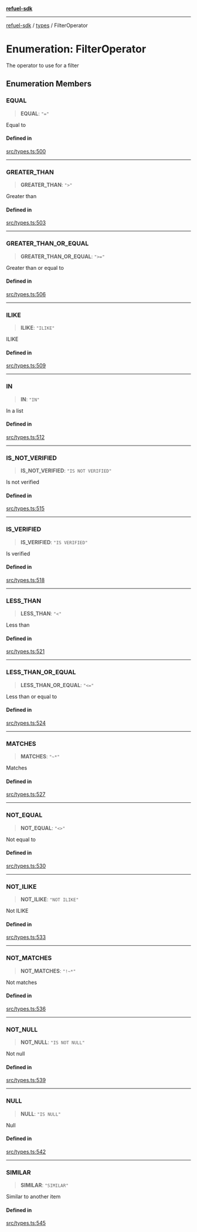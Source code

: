 [**refuel-sdk**](../../README.md)

***

[refuel-sdk](../../modules.md) / [types](../README.md) / FilterOperator

# Enumeration: FilterOperator

The operator to use for a filter

## Enumeration Members

### EQUAL

> **EQUAL**: `"="`

Equal to

#### Defined in

[src/types.ts:500](https://github.com/refuel-ai/refuel-sdk/blob/1b12f0442d5e4e331bc7d9e4f1f5828e99232382/src/types.ts#L500)

***

### GREATER\_THAN

> **GREATER\_THAN**: `">"`

Greater than

#### Defined in

[src/types.ts:503](https://github.com/refuel-ai/refuel-sdk/blob/1b12f0442d5e4e331bc7d9e4f1f5828e99232382/src/types.ts#L503)

***

### GREATER\_THAN\_OR\_EQUAL

> **GREATER\_THAN\_OR\_EQUAL**: `">="`

Greater than or equal to

#### Defined in

[src/types.ts:506](https://github.com/refuel-ai/refuel-sdk/blob/1b12f0442d5e4e331bc7d9e4f1f5828e99232382/src/types.ts#L506)

***

### ILIKE

> **ILIKE**: `"ILIKE"`

ILIKE

#### Defined in

[src/types.ts:509](https://github.com/refuel-ai/refuel-sdk/blob/1b12f0442d5e4e331bc7d9e4f1f5828e99232382/src/types.ts#L509)

***

### IN

> **IN**: `"IN"`

In a list

#### Defined in

[src/types.ts:512](https://github.com/refuel-ai/refuel-sdk/blob/1b12f0442d5e4e331bc7d9e4f1f5828e99232382/src/types.ts#L512)

***

### IS\_NOT\_VERIFIED

> **IS\_NOT\_VERIFIED**: `"IS NOT VERIFIED"`

Is not verified

#### Defined in

[src/types.ts:515](https://github.com/refuel-ai/refuel-sdk/blob/1b12f0442d5e4e331bc7d9e4f1f5828e99232382/src/types.ts#L515)

***

### IS\_VERIFIED

> **IS\_VERIFIED**: `"IS VERIFIED"`

Is verified

#### Defined in

[src/types.ts:518](https://github.com/refuel-ai/refuel-sdk/blob/1b12f0442d5e4e331bc7d9e4f1f5828e99232382/src/types.ts#L518)

***

### LESS\_THAN

> **LESS\_THAN**: `"<"`

Less than

#### Defined in

[src/types.ts:521](https://github.com/refuel-ai/refuel-sdk/blob/1b12f0442d5e4e331bc7d9e4f1f5828e99232382/src/types.ts#L521)

***

### LESS\_THAN\_OR\_EQUAL

> **LESS\_THAN\_OR\_EQUAL**: `"<="`

Less than or equal to

#### Defined in

[src/types.ts:524](https://github.com/refuel-ai/refuel-sdk/blob/1b12f0442d5e4e331bc7d9e4f1f5828e99232382/src/types.ts#L524)

***

### MATCHES

> **MATCHES**: `"~*"`

Matches

#### Defined in

[src/types.ts:527](https://github.com/refuel-ai/refuel-sdk/blob/1b12f0442d5e4e331bc7d9e4f1f5828e99232382/src/types.ts#L527)

***

### NOT\_EQUAL

> **NOT\_EQUAL**: `"<>"`

Not equal to

#### Defined in

[src/types.ts:530](https://github.com/refuel-ai/refuel-sdk/blob/1b12f0442d5e4e331bc7d9e4f1f5828e99232382/src/types.ts#L530)

***

### NOT\_ILIKE

> **NOT\_ILIKE**: `"NOT ILIKE"`

Not ILIKE

#### Defined in

[src/types.ts:533](https://github.com/refuel-ai/refuel-sdk/blob/1b12f0442d5e4e331bc7d9e4f1f5828e99232382/src/types.ts#L533)

***

### NOT\_MATCHES

> **NOT\_MATCHES**: `"!~*"`

Not matches

#### Defined in

[src/types.ts:536](https://github.com/refuel-ai/refuel-sdk/blob/1b12f0442d5e4e331bc7d9e4f1f5828e99232382/src/types.ts#L536)

***

### NOT\_NULL

> **NOT\_NULL**: `"IS NOT NULL"`

Not null

#### Defined in

[src/types.ts:539](https://github.com/refuel-ai/refuel-sdk/blob/1b12f0442d5e4e331bc7d9e4f1f5828e99232382/src/types.ts#L539)

***

### NULL

> **NULL**: `"IS NULL"`

Null

#### Defined in

[src/types.ts:542](https://github.com/refuel-ai/refuel-sdk/blob/1b12f0442d5e4e331bc7d9e4f1f5828e99232382/src/types.ts#L542)

***

### SIMILAR

> **SIMILAR**: `"SIMILAR"`

Similar to another item

#### Defined in

[src/types.ts:545](https://github.com/refuel-ai/refuel-sdk/blob/1b12f0442d5e4e331bc7d9e4f1f5828e99232382/src/types.ts#L545)
